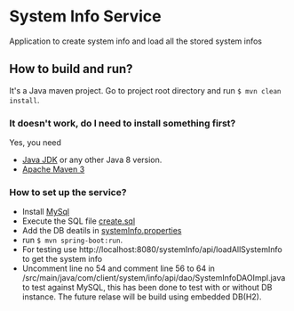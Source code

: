 # System Info Service
Application to create system info and load all the stored system infos 

## How to build and run?

It's a Java maven project. Go to project root directory and run ```$ mvn clean install```. 


### It doesn't work, do I need to install something first?

Yes, you need

- [Java JDK](http://www.oracle.com/technetwork/java/javase/downloads/jdk8-downloads-2133151.html) or any other Java 8 version. 
- [Apache Maven 3](https://maven.apache.org/)

### How to set up the service?
- Install [MySql](https://www.mysql.com/)
- Execute the SQL file [create.sql](src/main/resources/create.sql) 
- Add the DB deatils in [systemInfo.properties](src/main/resources/systemInfo.properties)
- run ```$ mvn spring-boot:run```. 
- For testing use http://localhost:8080/systemInfo/api/loadAllSystemInfo to get the system info
- Uncomment line no 54 and comment line 56 to 64 in /src/main/java/com/client/system/info/api/dao/SystemInfoDAOImpl.java to test against MySQL, 
  this has been done to test with or without DB instance. The future relase will be build using embedded DB(H2). 
